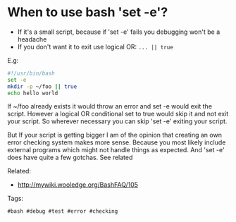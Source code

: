 # When to use bash 'set -e'?

* If it's a small script, because if 'set -e' fails you debugging won't be
  a headache
* If you don't want it to exit use logical OR: `... || true`

E.g:

```bash
#!/usr/bin/bash
set -e
mkdir -p ~/foo || true
echo hello world
```

If ~/foo already exists it would throw an error and set -e would exit the
script. However a logical OR conditional set to true would skip it and not exit
your script. So wherever necessary you can skip 'set -e' exiting your script. 

But If your script is getting bigger I am of the opinion that creating an own
error checking system makes more sense. Because you most likely include
external programs which might not handle things as expected. And 'set -e' does
have quite a few gotchas. See related

Related:

* http://mywiki.wooledge.org/BashFAQ/105

Tags:

    #bash #debug #test #error #checking
